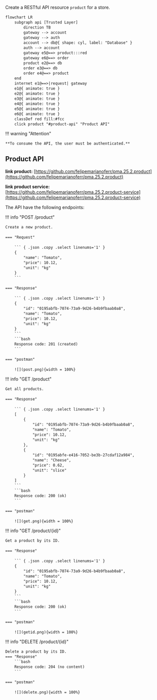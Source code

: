 Create a RESTful API resource `product` for a store.


``` mermaid
flowchart LR
    subgraph api [Trusted Layer]
        direction TB
        gateway --> account
        gateway --> auth
        account --> db@{ shape: cyl, label: "Database" }
        auth --> account
        gateway e5@==> product:::red
        gateway e6@==> order
        product e2@==> db
        order e3@==> db
        order e4@==> product
    end
    internet e1@==>|request| gateway
    e1@{ animate: true }
    e2@{ animate: true }
    e3@{ animate: true }
    e4@{ animate: true }
    e5@{ animate: true }
    e6@{ animate: true }
    classDef red fill:#fcc
    click product "#product-api" "Product API"
```

!!! warning "Attention"

    **To consume the API, the user must be authenticated.**

## Product API

**link product:**
[https://github.com/felipemarianoferr/pma.25.2.product](https://github.com/felipemarianoferr/pma.25.2.product)

**link product service:**
[https://github.com/felipemarianoferr/pma.25.2.product-service](https://github.com/felipemarianoferr/pma.25.2.product-service)

The API have the following endpoints:

!!! info "POST /product"

    Create a new product.

    === "Request"

        ``` { .json .copy .select linenums='1' }
        {
            "name": "Tomato",
            "price": 10.12,
            "unit": "kg"
        }
        ```

    === "Response"

        ``` { .json .copy .select linenums='1' }
        {
            "id": "0195abfb-7074-73a9-9d26-b4b9fbaab0a8",
            "name": "Tomato",
            "price": 10.12,
            "unit": "kg"
        }
        ```
        ```bash
        Response code: 201 (created)
        ```
    
    === "postman"

        ![](post.png){width = 100%}


!!! info "GET /product"

    Get all products.

    === "Response"

        ``` { .json .copy .select linenums='1' }
        [
            {
                "id": "0195abfb-7074-73a9-9d26-b4b9fbaab0a8",
                "name": "Tomato",
                "price": 10.12,
                "unit": "kg"
            },
            {
                "id": "0195abfe-e416-7052-be3b-27cdaf12a984",
                "name": "Cheese",
                "price": 0.62,
                "unit": "slice"
            }
        ]
        ```
        ```bash
        Response code: 200 (ok)
        ```

    === "postman"

        ![](get.png){width = 100%}

!!! info "GET /product/{id}"

    Get a product by its ID.

    === "Response"

        ``` { .json .copy .select linenums='1' }
        {
            "id": "0195abfb-7074-73a9-9d26-b4b9fbaab0a8",
            "name": "Tomato",
            "price": 10.12,
            "unit": "kg"
        }
        ```
        ```bash
        Response code: 200 (ok)
        ```
    
    === "postman"

        ![](getid.png){width = 100%}

!!! info "DELETE /product/{id}"

    Delete a product by its ID.
    === "Response"
        ```bash
        Response code: 204 (no content)
        ```

    === "postman"

        ![](delete.png){width = 100%}
